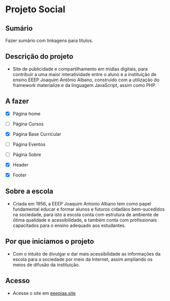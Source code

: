 # Projeto Social

## Sumário

Fazer sumário com linkagens para títulos.

## Descrição do projeto

- Site de publicidade e compartilhamento em mídias digitais, para contribuir a uma maior interatividade entre o aluno e a instituição de ensino EEEP Joaquim Antônio Albano, construido com a utilização do framework materialize e da linguagem JavaScript, assim como PHP.

## A fazer

- [x] Página home
- [ ] Página Cursos
- [X] Página Base Curricular
- [ ] Página Eventos
- [ ] Página Sobre

- [x] Header
- [x] Footer

## Sobre a escola

- Criada em 1956, a EEEP Joaquim Antonio Albano tem como papel fundamental educar e formar alunos e futuros cidadãos bem-sucedidos na sociedade, para isto a escola conta com estrutura de ambiente de ótima qualidade e acessibilidade, e também conta com profissionais capacitados para o ensino adequado aos estudantes.

## Por que iniciamos o projeto

- Com o intuito de divulgar e dar mais acessibilidade as informações da escola para a sociedade por meio da Internet, assim ampliando os meios de difusão da instituição.

## Acesso

- Acesse o site em [eeepjaa.site](http://eeepjaa.site)
